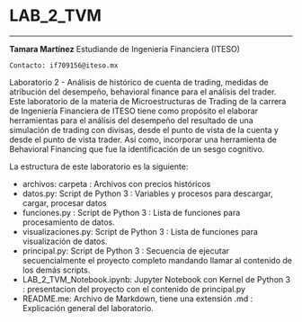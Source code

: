 # LAB_2_TVM
-----
**Tamara Martínez**
Estudiande de Ingeniería Financiera (ITESO)

    Contacto: if709156@iteso.mx

Laboratorio 2 - Análisis de histórico de cuenta de trading, medidas de atribución del desempeño, behavioral finance para el análisis del trader.
Este laboratorio de la materia de Microestructuras de Trading de la carrera de Ingeniería Financiera de ITESO tiene como propósito el 
elaborar herramientas para el análisis del desempeño del resultado de una simulación de trading con divisas, desde el punto de vista de la cuenta y 
desde el punto de vista trader. Así como, incorporar una herramienta de Behavioral Financing que fue la identificación de un sesgo cognitivo.

La estructura de este laboratorio es la siguiente:
* archivos: carpeta : Archivos con precios históricos
* datos.py: Script de Python 3 : Variables y procesos para descargar, cargar, procesar datos
* funciones.py : Script de Python 3 : Lista de funciones para procesamiento de datos.
* visualizaciones.py: Script de Python 3 : Lista de funciones para visualización de datos.
* principal.py: Script de Python 3 : Secuencia de ejecutar secuencialmente el proyecto completo mandando llamar al contenido de los demás scripts.
* LAB_2_TVM_Notebook.ipynb: Jupyter Notebook con Kernel de Python 3 : presentacion del proyecto con el contenido de principal.py
* README.me: Archivo de Markdown, tiene una extensión .md : Explicación general del laboratorio.
